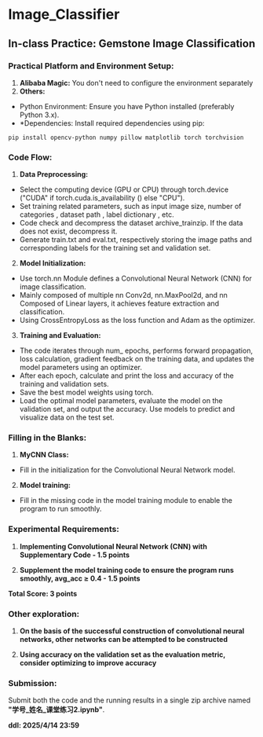 # Image_Classifier
## In-class Practice: Gemstone Image Classification

### Practical Platform and Environment Setup:
1. **Alibaba Magic:** You don't need to configure the environment separately
2. **Others:**
- Python Environment: Ensure you have Python installed (preferably Python 3.x).
- *Dependencies: Install required dependencies using pip:

```
pip install opencv-python numpy pillow matplotlib torch torchvision
```

### Code Flow:
1. **Data Preprocessing:**
- Select the computing device (GPU or CPU) through torch.device ("CUDA" if torch.cuda.is_availability () else "CPU").
- Set training related parameters, such as input image size, number of categories , dataset path , label dictionary , etc.
- Code check and decompress the dataset archive_trainzip. If the data does not exist, decompress it.
- Generate train.txt and eval.txt, respectively storing the image paths and corresponding labels for the training set and validation set.

2. **Model Initialization:**
- Use torch.nn Module defines a Convolutional Neural Network (CNN) for image classification.
- Mainly composed of multiple nn Conv2d,  nn.MaxPool2d, and nn Composed of Linear layers, it achieves feature extraction and classification.
- Using CrossEntropyLoss as the loss function and Adam as the optimizer.

3. **Training and Evaluation:**
- The code iterates through num_ epochs, performs forward propagation, loss calculation, gradient feedback on the training data, and updates the model parameters using an optimizer.
- After each epoch, calculate and print the loss and accuracy of the training and validation sets.
- Save the best model weights using torch.
- Load the optimal model parameters, evaluate the model on the validation set, and output the accuracy. Use models to predict and visualize data on the test set.

### Filling in the Blanks:
1. **MyCNN Class:**
- Fill in the initialization for the Convolutional Neural Network model.

2. **Model training:**
- Fill in the missing code in the model training module to enable the program to run smoothly.


### Experimental Requirements:

1. **Implementing Convolutional Neural Network (CNN) with Supplementary Code - 1.5 points**

2. **Supplement the model training code to ensure the program runs smoothly, avg_acc ≥ 0.4 - 1.5 points**
    
**Total Score: 3 points**

### Other exploration:
1. **On the basis of the successful construction of convolutional neural networks, other networks can be attempted to be constructed**
    
2. **Using accuracy on the validation set as the evaluation metric, consider optimizing to improve accuracy**
  

### Submission:
Submit both the code and the running results in a single zip archive named **"学号_姓名_课堂练习2.ipynb"**.

**ddl: 2025/4/14 23:59**
